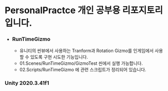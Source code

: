 # PersonalPractce 개인 공부용 리포지토리 입니다.
+ ### RunTimeGizmo
   + 유니티의 씬뷰에서 사용하는 Tranform과 Rotation Gizmo를 인게임에서 사용할 수 있도록 구현 시도한 기능입니다.
   + 01.Scenes/RunTimeGizmo/GizmoTest 씬에서 실행 가능합니다.
   + 02.Scripts/RunTimeGizmo 에 관련 스크립트가 정리되어 있습니다.

### Unity 2020.3.41f1
